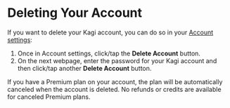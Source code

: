 # Deleting Your Account

If you want to delete your Kagi account, you can do so in your [Account settings](https://kagi.com/settings/user_details):

1. Once in Account settings, click/tap the **Delete Account** button.
2. On the next webpage, enter the password for your Kagi account and then click/tap another **Delete Account** button.

If you have a Premium plan on your account, the plan will be automatically canceled when the account is deleted. No refunds or credits are available for canceled Premium plans.
